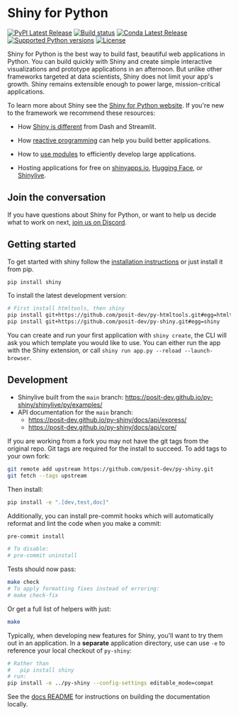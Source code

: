 # Shiny for Python

[![PyPI Latest Release](https://img.shields.io/pypi/v/shiny.svg)](https://pypi.org/project/shiny/)
[![Build status](https://img.shields.io/github/actions/workflow/status/posit-dev/py-shiny/pytest.yaml?branch=main)](https://img.shields.io/github/actions/workflow/status/posit-dev/py-shiny/pytest.yaml?branch=main)
[![Conda Latest Release](https://anaconda.org/conda-forge/shiny/badges/version.svg)](https://anaconda.org/conda-forge/shiny)
[![Supported Python versions](https://img.shields.io/pypi/pyversions/shiny)](https://pypi.org/project/shiny/)
[![License](https://img.shields.io/github/license/posit-dev/py-shiny)](https://github.com/posit-dev/py-shiny/blob/main/LICENSE)

Shiny for Python is the best way to build fast, beautiful web applications in Python. You can build quickly with Shiny and create simple interactive visualizations and prototype applications in an afternoon. But unlike other frameworks targeted at data scientists, Shiny does not limit your app's growth. Shiny remains extensible enough to power large, mission-critical applications.

To learn more about Shiny see the [Shiny for Python website](https://shiny.posit.co/py/). If you're new to the framework we recommend these resources:

- How [Shiny is different](https://posit.co/blog/why-shiny-for-python/) from Dash and Streamlit.

- How [reactive programming](https://shiny.posit.co/py/docs/reactive-programming.html) can help you build better applications.

- How to [use modules](https://shiny.posit.co/py/docs/workflow-modules.html) to efficiently develop large applications.

- Hosting applications for free on [shinyapps.io](https://shiny.posit.co/py/docs/deploy.html#deploy-to-shinyapps.io-cloud-hosting), [Hugging Face](https://shiny.posit.co/blog/posts/shiny-on-hugging-face/), or [Shinylive](https://shiny.posit.co/py/docs/shinylive.html).

## Join the conversation

If you have questions about Shiny for Python, or want to help us decide what to work on next, [join us on Discord](https://discord.gg/yMGCamUMnS).

## Getting started

To get started with shiny follow the [installation instructions](https://shiny.posit.co/py/docs/install-create-run.html) or just install it from pip.

```sh
pip install shiny
```

To install the latest development version:

```sh
# First install htmltools, then shiny
pip install git+https://github.com/posit-dev/py-htmltools.git#egg=htmltools
pip install git+https://github.com/posit-dev/py-shiny.git#egg=shiny
```

You can create and run your first application with `shiny create`, the CLI will ask you which template you would like to use. You can either run the app with the Shiny extension, or call `shiny run app.py --reload --launch-browser`.

## Development

* Shinylive built from the `main` branch: https://posit-dev.github.io/py-shiny/shinylive/py/examples/
* API documentation for the `main` branch:
    * https://posit-dev.github.io/py-shiny/docs/api/express/
    * https://posit-dev.github.io/py-shiny/docs/api/core/

If you are working from a fork you may not have the git tags from the original repo.
Git tags are required for the install to succeed. To add tags to your own fork:

```sh
git remote add upstream https://github.com/posit-dev/py-shiny.git
git fetch --tags upstream
```

Then install:

```sh
pip install -e ".[dev,test,doc]"
```

Additionally, you can install pre-commit hooks which will automatically reformat and lint the code when you make a commit:

```sh
pre-commit install

# To disable:
# pre-commit uninstall
```

Tests should now pass:

```sh
make check
# To apply formatting fixes instead of erroring:
# make check-fix
```

Or get a full list of helpers with just:

```sh
make
```

Typically, when developing new features for Shiny, you'll want to try them out in an application.
In a **separate** application directory, use can use `-e` to reference your local checkout of `py-shiny`:

```sh
# Rather than
#   pip install shiny
# run:
pip install -e ../py-shiny --config-settings editable_mode=compat
```

See the [docs README](docs/README.md) for instructions on building the documentation locally.
